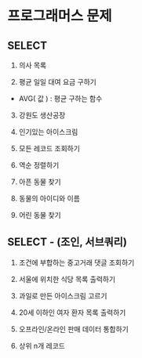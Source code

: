 # 프로그래머스 문제
## SELECT
1. 의사  목록

2. 평균 일일 대여 요금 구하기
* AVG( 값 ) : 평균 구하는 함수

3. 강원도 생산공장

4. 인기있는 아이스크림

5. 모든 레코드 조회하기

6. 역순 정렬하기

7. 아픈 동물 찾기

8. 동물의 아이디와 이름

9. 어린 동물 찾기

## SELECT - (조인, 서브쿼리)

1. 조건에 부합하는 중고거래 댓글 조회하기

2. 서울에 위치한 식당 목록 출력하기

3. 과일로 만든 아이스크림 고르기

4. 20세 이하인 여자 환자 목록 출력하기

5. 오프라인/온라인 판매 데이터 통합하기

6. 상위 n개 레코드 